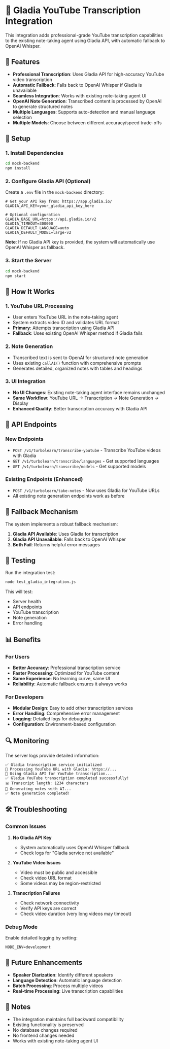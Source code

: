 # 🎤 Gladia YouTube Transcription Integration

This integration adds professional-grade YouTube transcription capabilities to the existing note-taking agent using Gladia API, with automatic fallback to OpenAI Whisper.

## 🚀 Features

- **Professional Transcription**: Uses Gladia API for high-accuracy YouTube video transcription
- **Automatic Fallback**: Falls back to OpenAI Whisper if Gladia is unavailable
- **Seamless Integration**: Works with existing note-taking agent UI
- **OpenAI Note Generation**: Transcribed content is processed by OpenAI to generate structured notes
- **Multiple Languages**: Supports auto-detection and manual language selection
- **Multiple Models**: Choose between different accuracy/speed trade-offs

## 🔧 Setup

### 1. Install Dependencies

```bash
cd mock-backend
npm install
```

### 2. Configure Gladia API (Optional)

Create a `.env` file in the `mock-backend` directory:

```env
# Get your API key from: https://app.gladia.io/
GLADIA_API_KEY=your_gladia_api_key_here

# Optional configuration
GLADIA_BASE_URL=https://api.gladia.io/v2
GLADIA_TIMEOUT=300000
GLADIA_DEFAULT_LANGUAGE=auto
GLADIA_DEFAULT_MODEL=large-v2
```

**Note**: If no Gladia API key is provided, the system will automatically use OpenAI Whisper as fallback.

### 3. Start the Server

```bash
cd mock-backend
npm start
```

## 🎯 How It Works

### 1. YouTube URL Processing
- User enters YouTube URL in the note-taking agent
- System extracts video ID and validates URL format
- **Primary**: Attempts transcription using Gladia API
- **Fallback**: Uses existing OpenAI Whisper method if Gladia fails

### 2. Note Generation
- Transcribed text is sent to OpenAI for structured note generation
- Uses existing `callAI()` function with comprehensive prompts
- Generates detailed, organized notes with tables and headings

### 3. UI Integration
- **No UI Changes**: Existing note-taking agent interface remains unchanged
- **Same Workflow**: YouTube URL → Transcription → Note Generation → Display
- **Enhanced Quality**: Better transcription accuracy with Gladia API

## 📡 API Endpoints

### New Endpoints

- `POST /v1/turbolearn/transcribe-youtube` - Transcribe YouTube videos with Gladia
- `GET /v1/turbolearn/transcribe/languages` - Get supported languages
- `GET /v1/turbolearn/transcribe/models` - Get supported models

### Existing Endpoints (Enhanced)

- `POST /v1/turbolearn/take-notes` - Now uses Gladia for YouTube URLs
- All existing note generation endpoints work as before

## 🔄 Fallback Mechanism

The system implements a robust fallback mechanism:

1. **Gladia API Available**: Uses Gladia for transcription
2. **Gladia API Unavailable**: Falls back to OpenAI Whisper
3. **Both Fail**: Returns helpful error messages

## 🧪 Testing

Run the integration test:

```bash
node test_gladia_integration.js
```

This will test:
- Server health
- API endpoints
- YouTube transcription
- Note generation
- Error handling

## 📊 Benefits

### For Users
- **Better Accuracy**: Professional transcription service
- **Faster Processing**: Optimized for YouTube content
- **Same Experience**: No learning curve, same UI
- **Reliability**: Automatic fallback ensures it always works

### For Developers
- **Modular Design**: Easy to add other transcription services
- **Error Handling**: Comprehensive error management
- **Logging**: Detailed logs for debugging
- **Configuration**: Environment-based configuration

## 🔍 Monitoring

The server logs provide detailed information:

```
✅ Gladia transcription service initialized
🎥 Processing YouTube URL with Gladia: https://...
🤖 Using Gladia API for YouTube transcription...
✅ Gladia YouTube transcription completed successfully!
📊 Transcript length: 1234 characters
🤖 Generating notes with AI...
✅ Note generation completed!
```

## 🛠️ Troubleshooting

### Common Issues

1. **No Gladia API Key**
   - System automatically uses OpenAI Whisper fallback
   - Check logs for "Gladia service not available"

2. **YouTube Video Issues**
   - Video must be public and accessible
   - Check video URL format
   - Some videos may be region-restricted

3. **Transcription Failures**
   - Check network connectivity
   - Verify API keys are correct
   - Check video duration (very long videos may timeout)

### Debug Mode

Enable detailed logging by setting:
```env
NODE_ENV=development
```

## 🔮 Future Enhancements

- **Speaker Diarization**: Identify different speakers
- **Language Detection**: Automatic language detection
- **Batch Processing**: Process multiple videos
- **Real-time Processing**: Live transcription capabilities

## 📝 Notes

- The integration maintains full backward compatibility
- Existing functionality is preserved
- No database changes required
- No frontend changes needed
- Works with existing note-taking agent UI
